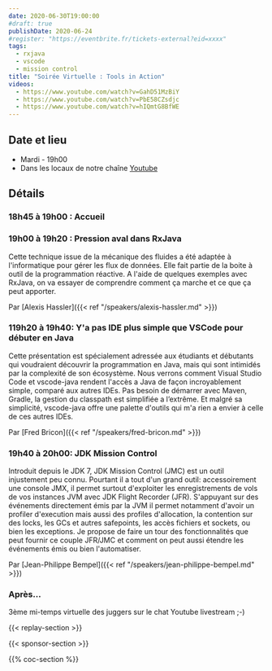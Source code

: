 ```yaml
---
date: 2020-06-30T19:00:00
#draft: true
publishDate: 2020-06-24
#register: "https://eventbrite.fr/tickets-external?eid=xxxx"
tags:
  - rxjava
  - vscode
  - mission control
title: "Soirée Virtuelle : Tools in Action"
videos:
  - https://www.youtube.com/watch?v=GahD51MzBiY
  - https://www.youtube.com/watch?v=PbE58CZsdjc
  - https://www.youtube.com/watch?v=hIQmtG8BfWE
---
```


## Date et lieu

- Mardi - 19h00
- Dans les locaux de notre chaîne [Youtube](https://www.youtube.com/@ParisJUG)

## Détails

### 18h45 à 19h00 : Accueil

### 19h00 à 19h20 : Pression aval dans RxJava

Cette technique issue de la mécanique des fluides a été adaptée à l'informatique pour gérer les flux de données. Elle fait partie de la boite à outil de la programmation réactive.
A l'aide de quelques exemples avec RxJava, on va essayer de comprendre comment ça marche et ce que ça peut apporter.

Par [Alexis Hassler]({{< ref "/speakers/alexis-hassler.md" >}})

### 119h20 à 19h40: Y'a pas IDE plus simple que VSCode pour débuter en Java

Cette présentation est spécialement adressée aux étudiants et débutants qui voudraient découvrir la programmation en Java, mais qui sont intimidés par la complexité de son écosystème.
Nous verrons comment Visual Studio Code et vscode-java rendent l'accès a Java de façon incroyablement simple, comparé aux autres IDEs. Pas besoin de démarrer avec Maven, Gradle, la gestion du classpath est simplifiée a l’extrême. Et malgré sa simplicité, vscode-java offre une palette d'outils qui m'a rien a envier à celle de ces autres IDEs.

Par [Fred Bricon]({{< ref "/speakers/fred-bricon.md" >}})

### 19h40 à 20h00: JDK Mission Control

Introduit depuis le JDK 7, JDK Mission Control (JMC) est un outil injustement peu connu. Pourtant il a tout d'un grand outil: accessoirement une console JMX, il permet surtout d'exploiter les enregistrements de vols de vos instances JVM avec JDK Flight Recorder (JFR). S'appuyant sur des événements directement émis par la JVM il permet notamment d'avoir un profiler d'execution mais aussi des profiles d'allocation, la contention sur des locks, les GCs et autres safepoints, les accès fichiers et sockets, ou bien les exceptions.
Je propose de faire un tour des fonctionnalités que peut fournir ce couple JFR/JMC et comment on peut aussi étendre les événements émis ou bien l'automatiser.

Par [Jean-Philippe Bempel]({{< ref "/speakers/jean-philippe-bempel.md" >}})

### Après…

3ème mi-temps virtuelle des juggers sur le chat Youtube livestream ;-)

{{< replay-section >}}

{{< sponsor-section >}}

{{% coc-section %}}
